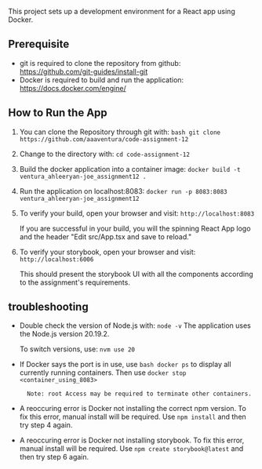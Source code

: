 This project sets up a development environment for a React app using Docker.

## Prerequisite
- git is required to clone the repository from github: https://github.com/git-guides/install-git
- Docker is required to build and run the application: https://docs.docker.com/engine/

## How to Run the App

1. You can clone the Repository through git with: 
        `bash git clone https://github.com/aaaventura/code-assignment-12`

2. Change to the directory with: 
        `cd code-assignment-12`

3. Build the docker application into a container image:
        `docker build -t ventura_ahleeryan-joe_assignment12 .`

4. Run the application on localhost:8083:
        `docker run -p 8083:8083 ventura_ahleeryan-joe_assignment12`

5. To verify your build, open your browser and visit: 
    `http://localhost:8083`

    If you are successful in your build, you will the spinning React App logo and the header "Edit src/App.tsx and save to reload."

6. To verify your storybook, open your browser and visit: 
    `http://localhost:6006`

    This should present the storybook UI with all the components according to the assignment's requirements.
   

## troubleshooting

- Double check the version of Node.js with: ```node -v```
    The application uses the Node.js version 20.19.2. 
    
    To switch versions, use: `nvm use 20`

- If Docker says the port is in use, use `bash docker ps` to display all currently running containers. 
Then use `docker stop <container_using_8083>`

        Note: root Access may be required to terminate other containers.
  
- A reoccuring error is Docker not installing the correct npm version. To fix this error, manual install will be required.
        Use `npm install` and then try step 4 again.

- A reoccuring error is Docker not installing storybook. To fix this error, manual install will be required.
        Use `npm create storybook@latest` and then try step 6 again.
  
